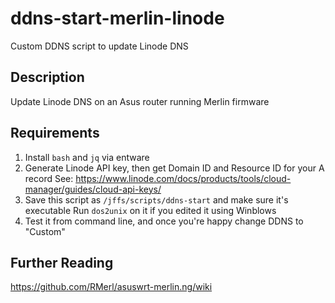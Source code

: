 # ddns-start-merlin-linode
Custom DDNS script to update Linode DNS

## Description

Update Linode DNS on an Asus router running Merlin firmware

## Requirements

1. Install `bash` and `jq` via entware
2. Generate Linode API key, then get Domain ID and Resource ID for your A record
See: https://www.linode.com/docs/products/tools/cloud-manager/guides/cloud-api-keys/
3. Save this script as `/jffs/scripts/ddns-start` and make sure it's executable
Run `dos2unix` on it if you edited it using Winblows
4. Test it from command line, and once you're happy change DDNS to "Custom"

## Further Reading
https://github.com/RMerl/asuswrt-merlin.ng/wiki
